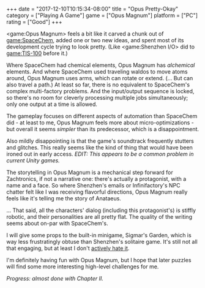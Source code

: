 +++
date = "2017-12-10T10:15:34-08:00"
title = "Opus Pretty-Okay"
category = ["Playing A Game"]
game = ["Opus Magnum"]
platform = ["PC"]
rating = ["Good"]
+++

<game:Opus Magnum> feels a bit like it carved a chunk out of <game:SpaceChem>, added one or two new ideas, and spent most of its development cycle trying to look pretty.  (Like <game:Shenzhen I/O> did to <game:TIS-100> before it.)

Where SpaceChem had chemical elements, Opus Magnum has <i>alchemical</i> elements.  And where SpaceChem used traveling waldos to move atoms around, Opus Magnum uses arms, which can rotate or extend.  (... But can also travel a path.)  At least so far, there is no equivalent to SpaceChem's complex multi-factory problems.  And the input/output sequence is locked, so there's no room for cleverly processing multiple jobs simultaneously; only one output at a time is allowed.

The gameplay focuses on different aspects of automation than SpaceChem did - at least to me, Opus Magnum feels more about micro-optimizations - but overall it seems <i>simpler</i> than its predecessor, which is a disappointment.

Also mildly disappointing is that the game's soundtrack frequently stutters and glitches.  This really seems like the kind of thing that would have been ironed out in early access.  <i>EDIT: This appears to be a common problem in current Unity games.</i>

The storytelling in Opus Magnum is a mechanical step forward for Zachtronics, if not a narrative one: there's actually a protagonist, with a name and a face.  So where Shenzhen's emails or Infinifactory's NPC chatter felt like I was receiving flavorful directions, Opus Magnum really feels like it's telling me the story of Anataeus.

... That said, all the characters' dialog (including this protagonist's) is stiffly robotic, and their personalities are all pretty flat.  The quality of the writing seems about on-par with SpaceChem's.

I will give some props to the built-in minigame, Sigmar's Garden, which is way less frustratingly obtuse than Shenzhen's solitaire game.  It's still not all that engaging, but at least I don't [actively hate it]($SiteBaseURL$2017/07/24/made-in-china/).

I'm definitely having fun with Opus Magnum, but I hope that later puzzles will find some more interesting high-level challenges for me.

<i>Progress: almost done with Chapter II.</i>
